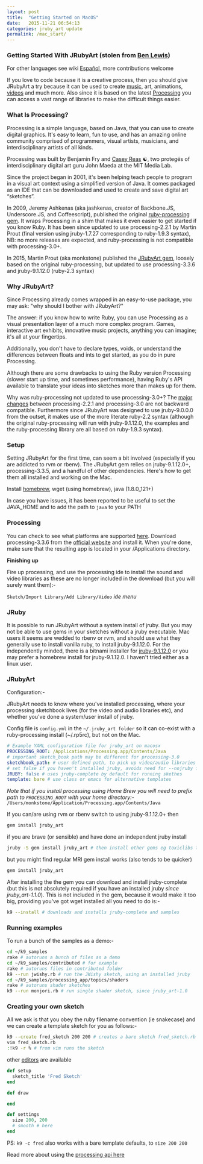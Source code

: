 ```yaml
---
layout: post
title:  "Getting Started on MacOS"
date:   2015-11-21 06:54:13
categories: jruby_art update
permalink: /mac_start/
---
```


### Getting Started With JRubyArt (stolen from [Ben Lewis][ben])

For other languages see wiki [Español][spanish], more contributions welcome

If you love to code because it is a creative process, then you should give JRubyArt a try because it can be used to create [music][sound], art, animations, [videos][video] and much more. Also since it is based on the latest [Processing][processing] you can access a vast range of libraries to make the difficult things easier.

### What Is Processing?

Processing is a simple language, based on Java, that you can use to create digital graphics. It's easy to learn, fun to use, and has an amazing online community comprised of programmers, visual artists, musicians, and interdisciplinary artists of all kinds.

Processing was built by Benjamin Fry and [Casey Reas][casey] ☯, two protegés of interdisciplinary digital art guru John Maeda at the MIT Media Lab.

Since the project began in 2001, it's been helping teach people to program in a visual art context using a simplified version of Java. It comes packaged as an IDE that can be downloaded and used to create and save digital art “sketches”.

In 2009, Jeremy Ashkenas (aka jashkenas, creator of Backbone.JS, Underscore.JS, and Coffeescript), published the original [ruby-processing gem][gem]. It wraps Processing in a shim that makes it even easier to get started if you know Ruby. It has been since updated to use processing-2.2.1 by Martin Prout (final version using jruby-1.7.27 corresponding to ruby-1.9.3 syntax), NB: no more releases are expected, and ruby-processing is not compatible with processing-3.0+.

In 2015, Martin Prout (aka monkstone) published the [JRubyArt gem][jrubyart], loosely based on the original ruby-processing, but updated to use processing-3.3.6 and jruby-9.1.12.0 (ruby-2.3 syntax)

### Why JRubyArt?

Since Processing already comes wrapped in an easy-to-use package, you may ask: "why should I bother with JRubyArt?"

The answer: if you know how to write Ruby, you can use Processing as a visual presentation layer of a much more complex program. Games, interactive art exhibits, innovative music projects, anything you can imagine; it's all at your fingertips.

Additionally, you don't have to declare types, voids, or understand the differences between floats and ints to get started, as you do in pure Processing.

Although there are some drawbacks to using the Ruby version Processing (slower start up time, and sometimes performance), having Ruby's API available to translate your ideas into sketches more than makes up for them.

Why was ruby-processing not updated to use processing-3.0+? The [major changes][changes] between processing-2.2.1 and processing-3.0 are not backward compatible. Furthermore since JRubyArt was designed to use jruby-9.0.0.0 from the outset, it makes use of the more literate ruby-2.2 syntax (although the original ruby-processing will run with jruby-9.1.12.0, the examples and the ruby-processing library are all based on ruby-1.9.3 syntax).

### Setup

Setting JRubyArt for the first time, can seem a bit involved (especially if you are addicted to rvm or rbenv). The JRubyArt gem relies on jruby-9.1.12.0+, processing-3.3.5, and a handful of other dependencies. Here's how to get them all installed and working on the Mac.

Install [homebrew][brew], wget (using homebrew), java (1.8.0_121+)

In case you have issues, it has been reported to be useful to set the JAVA_HOME and to add the path to `java` to your PATH

### Processing

You can check to see what platforms are supported [here][platforms].
Download processing-3.3.6 from the [official website][official] and install it. When you're done, make sure that the resulting app is located in your /Applications directory.

__Finishing up__

Fire up processing, and use the processing ide to install the sound and video libraries as these are no longer included in the
download (but you will surely want them):-

`Sketch/Import Library/Add Library/Video` _ide menu_

### JRuby

It is possible to run JRubyArt without a system install of jruby. But you may not be able to use gems in your sketches without a jruby executable. Mac users it seems are wedded to rbenv or rvm, and should use what they generally use to install vanilla ruby, to install jruby-9.1.12.0. For the independently minded, there is a bitnami installer for [jruby-9.1.12.0][bitnami] or you may prefer a homebrew install for jruby-9.1.12.0. I haven't tried either as a linux user.

### JRubyArt

Configuration:-

JRubyArt needs to know where you've installed processing, where your processing sketchbook lives (for the video and audio libraries etc), and whether you've done a system/user install of jruby.

Config file is `config.yml` in the `~/.jruby_art folder` so it can co-exist with a ruby-processing install (~/.rp5rc), but not on the Mac.

```yaml
# Example YAML configuration file for jruby_art on macosx
PROCESSING_ROOT: /Applications/Processing.app/Contents/Java
# important sketch_book path may be different for processing-3.0
sketchbook_path: # user defined path, to pick up video/audio libraries etc
# set false if you haven't installed jruby, avoids need for --nojruby flag
JRUBY: false # uses jruby-complete by default for running skethes
template: bare # use class or emacs for alternative templates
```

_Note that if you install processing using Home Brew you will need to prefix path to `PROCESSING_ROOT` with your home directory:-_ `/Users/monkstone/Application/Processing.app/Contents/Java`

If you can/are using rvm or rbenv switch to using jruby-9.1.12.0+ then

```bash
gem install jruby_art
```

if you are brave (or sensible) and have done an independent jruby install

```bash
jruby -S gem install jruby_art # then install other gems eg toxiclibs the same way
```

but you might find regular MRI gem install works (also tends to be quicker)

```bash
gem install jruby_art
```

After installing the the gem you can download and install jruby-complete (but this is not absolutely required if you have an installed jruby _since jruby_art-1.1.0_). This is not included in the gem, because it would make it too big, providing you've got wget installed all you need to do is:-

```bash
k9 --install # downloads and installs jruby-complete and samples
```

### Running examples

To run a bunch of the samples as a demo:-

```bash
cd ~/k9_samples
rake # autoruns a bunch of files as a demo
cd ~/k9_samples/contributed # for example
rake # autoruns files in contributed folder
k9 --run jwishy.rb # run the JWishy sketch, using an installed jruby
cd ~/k9_samples/processing_app/topics/shaders
rake # autoruns shader sketches
k9 --run monjori.rb # run single shader sketch, since jruby_art-1.0
```

### Creating your own sketch

All we ask is that you obey the ruby filename convention (ie snakecase) and we can create a template sketch for you as follows:-

```bash
k9 --create fred_sketch 200 200 # creates a bare sketch fred_sketch.rb (see below)
vim fred_sketch.rb
:!k9 -r % # from vim runs the sketch
```

other [editors][editors] are available

```ruby
def setup
  sketch_title 'Fred Sketch'
end

def draw

end

def settings
  size 200, 200
  # smooth # here
end
```

PS: `k9 -c fred` also works with a bare template defaults, to `size 200 200`

Read more about using the [processing api here][api]

[spanish]:https://github.com/ruby-processing/JRubyArt/wiki/%23ES--0.-Tutorial-en-espa%C3%B1ol

[api]: {{site.github.url}}/methods/processing_api
[brew]:https://brew.sh/
[editors]:{{site.github.url}}/editors/
[ben]:https://blog.engineyard.com/2015/getting-started-with-ruby-processing
[processing]:https://processing.org/
[gem]:https://rubygems.org/gems/ruby-processing
[jrubyart]:https://rubygems.org/gems/jruby_art
[changes]:https://github.com/processing/processing/wiki/Changes-in-3.0
[official]:https://processing.org/download/?processing
[platforms]:https://github.com/processing/processing/wiki/Supported-Platforms
[bitnami]:https://bitnami.com/stack/jruby/installer
[sound]:https://monkstone.github.io/_posts/minim
[video]:https://monkstone.github.io/_posts/create_video
[casey]:https://github.com/processing/processing/wiki/FAQ
